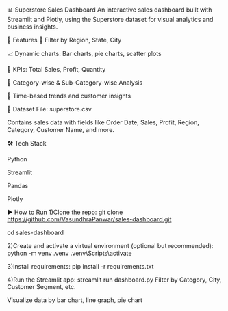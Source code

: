 
📊 Superstore Sales Dashboard
An interactive sales dashboard built with Streamlit and Plotly, using the Superstore dataset for visual analytics and business insights.

🚀 Features
📍 Filter by Region, State, City

📈 Dynamic charts: Bar charts, pie charts, scatter plots

🧮 KPIs: Total Sales, Profit, Quantity

🎯 Category-wise & Sub-Category-wise Analysis

📅 Time-based trends and customer insights

📁 Dataset
File: superstore.csv

Contains sales data with fields like Order Date, Sales, Profit, Region, Category, Customer Name, and more.

🛠️ Tech Stack

Python

Streamlit

Pandas

Plotly

▶️ How to Run
1)Clone the repo:
git clone https://github.com/VasundhraPanwar/sales-dashboard.git

cd sales-dashboard

2)Create and activate a virtual environment (optional but recommended):
python -m venv .venv
.venv\Scripts\activate

3)Install requirements:
pip install -r requirements.txt

4)Run the Streamlit app:
streamlit run dashboard.py
Filter by Category, City, Customer Segment, etc.

Visualize data by bar chart, line graph, pie chart
